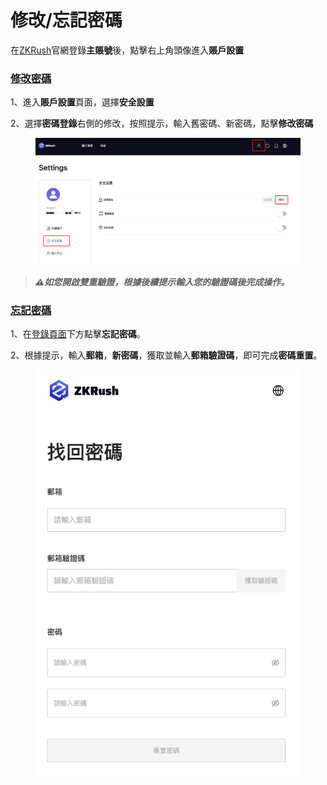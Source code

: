 # 修改/忘記密碼

在[ZKRush](https://pool.zkrush.com/)官網登錄**主賬號**後，點擊右上角頭像進入**賬戶設置**

### [修改密碼](xiu-gai-wang-ji-mi-ma.md#xiu-gai-mi-ma) <a href="#xiu-gai-mi-ma" id="xiu-gai-mi-ma"></a>

1、進入**賬戶設置**頁面，選擇**安全設置**

2、選擇**密碼登錄**右側的修改，按照提示，輸入舊密碼、新密碼，點擊**修改密碼**

<figure><img src="../../.gitbook/assets/image (10).png" alt=""><figcaption></figcaption></figure>

> _**⚠️如您開啟雙重驗證，根據後續提示輸入您的驗證碼後完成操作。**_

### [忘記密碼](xiu-gai-wang-ji-mi-ma.md#wang-ji-mi-ma) <a href="#wang-ji-mi-ma" id="wang-ji-mi-ma"></a>

1、在[登錄頁面](https://pool.zkrush.com/login)下方點擊**忘記密碼**。

2、根據提示，輸入**郵箱**，**新密碼**，獲取並輸入**郵箱驗證碼**，即可完成**密碼重置**。

<figure><img src="../../.gitbook/assets/image (19).png" alt=""><figcaption></figcaption></figure>
